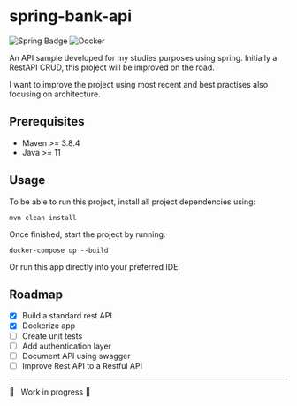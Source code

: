 # spring-bank-api 
![Spring Badge](https://img.shields.io/badge/Spring-6DB33F?style=for-the-badge&logo=spring&logoColor=white) 
![Docker](https://img.shields.io/badge/Docker-2CA5E0?style=for-the-badge&logo=docker&logoColor=white)

An API sample developed for my studies purposes using spring. Initially a RestAPI CRUD, this project will be improved on the road. 

I want to improve the project using most recent and best practises also focusing on architecture.

## Prerequisites

- Maven >= 3.8.4
- Java >= 11
  
## Usage

To be able to run this project, install all project dependencies using:

    mvn clean install 

Once finished, start the project by running:

    docker-compose up --build

Or run this app directly into your preferred IDE.

## Roadmap

- [x] Build a standard rest API
- [x] Dockerize app
- [ ] Create unit tests
- [ ] Add authentication layer
- [ ] Document API using swagger
- [ ] Improve Rest API to a Restful API

--------- 
:construction: &nbsp; Work in progress :construction: